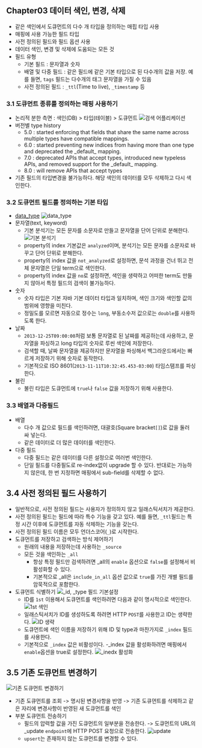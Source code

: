 ## Chapter03 데이터 색인, 변경, 삭제
- 같은 색인에서 도큐먼트의 다수 개 타입을 정의하는 매핍 타입 사용
- 매핑에 사용 가능한 필드 타입
- 사전 정의된 필드와 필드 옵션 사용
- 데이터 색인, 변경 및 삭제에 도움되는 모든 것
- 필드 유형
  - 기본 필드 : 문자열과 숫자
  - 배열 및 다중 필드 : 같은 필드에 같은 기본 타입으로 된 다수개의 값을 저장. 예를 들면, `tags` 필드는 다수개의 태그 문자열을 가질 수 있음
  - 사전 정의된 필드 : `_ttl`(Time to live), `_timestamp` 등

### 3.1 도큐먼트 종류를 정의하는 매핑 사용하기
- 논리적 분한 측면 : 색인(DB) > 타입(테이블) > 도큐먼트
![검색 어플리케이션](https://user-images.githubusercontent.com/49108738/69470628-2819cd80-0ddb-11ea-8f7e-134b138ffd15.png)
- 버전별 type history
  - 5.0 : started enforcing that fields that share the same name across multiple types have compatible mappings.
  - 6.0 : started preventing new indices from having more than one type and deprecated the \_default\_ mapping.
  - 7.0 : deprecated APIs that accept types, introduced new typeless APIs, and removed support for the \_default\_ mapping.
  - 8.0 : will remove APIs that accept types
- 기존 필드의 타입변경을 불가능하다. 해당 색인의 데이터를 모두 삭제하고 다시 색인한다.

### 3.2 도큐먼트 필드를 정의하는 기본 타입
- [data_type](https://www.elastic.co/guide/en/elasticsearch/reference/current/sql-data-types.html)
![data_type](https://user-images.githubusercontent.com/49108738/69471488-d70dd780-0de2-11ea-8df3-2e6e816fc07b.png)
- 문자열(text, keyword)
  - 기본 분석기는 모든 문자를 소문자로 만들고 문자열을 단어 단위로 분해한다.
![기본 분석기](https://user-images.githubusercontent.com/49108738/69471525-82b72780-0de3-11ea-86a7-6719c572cc00.png)
  - property의 index 기본값은 `analyzed`이며, 분석기는 모든 문자를 소문자로 바꾸고 단어 단위로 분해한다.
  - property의 index 값을 `not_analyzed`로 설정하면, 문석 과정을 건너 뛰고 전체 문자열은 단일 term으로 색인한다.
  - property의 index 값을 `no`로 설정하면, 색인을 생략하고 어떠한 term도 만들지 않아서 특정 필드의 검색이 불가능하다.
- 숫자
  - 숫자 타입은 기본 자바 기본 데이터 타입과 일치하며, 색인 크기와 색인할 값의 범위에 영향을 미친다.
  - 정밀도를 모르면 자동으로 정수는 `long`, 부동소수저 값으로는 `double`를 사용하도록 한다.
- 날짜
  - `2013-12-25T09:00:00`처럼 보통 문자열로 된 날짜를 제공하는데 사용하고, 문자열을 파싱하고 long 타입의 숫자로 루씬 색인에 저장한다.
  - 검색할 때, 날짜 문자열을 제공하지만 문자열을 파싱해서 백그라운드에서는 빠르게 저장하기 위해 숫자로 동작한다.
  - 기본적으로 ISO 8601(`2013-11-11T10:32:45.453-03:00`) 타임스탬프를 파싱한다.
- 불린
  - 불린 타입은 도큐먼트에 `true`나 `false` 값을 저장하기 위해 사용한다.
  
### 3.3 배열과 다중필드
- 배열
  - 다수 개 값으로 필드를 색인하려면, 대괄호(Square bracket`[]`)로 값을 둘러 싸 넣는다.
  - 같은 데이터로 더 많은 데이터를 색인한다.
- 다중 필드
  - 다중 필드는 같은 데이터를 다른 설정으로 여러번 색인한다.
  - 단일 필드를 다중필도로 re-index없이 upgrade 할 수 있다. 반대로는 가능하지 않은데, 한 번 지정하면 매핑에서 sub-field를 삭제할 수 없다.

## 3.4 사전 정의된 필드 사용하기
- 일반적으로, 사전 정의된 필드는 사용자가 정의하지 않고 일래스틱서치가 제공한다.
- 사전 정의된 필드는 필드에 따라 특수 기능을 갖고 있다. 예를 들면, `_ttl`필드는 특정 시간 이후에 도큐먼트를 자동 삭제하는 기능을 갖는다.
- 사전 정의된 필드 이름은 모두 언더스코어(`_`)로 시작한다.
- 도큐먼트를 저장하고 검색하는 방식 제어하기
  - 원래의 내용을 저장하는데 사용하는 `_source`
  - 모든 것을 색인하는 `_all`
    - 항상 특정 필드만 검색하려면 _all의 `enable` 옵션으로 `false`를 설정해서 비활성화할 수 있다.
    - 기본적으로 _all은 `include_in_all` 옵션 값으로 `true`를 가진 개별 필드를 암묵적으로 포함한다.
- 도큐먼트 식별하기
![\_id, \_type 필드 기본설정](https://user-images.githubusercontent.com/49108738/69472753-6d48fa00-0df1-11ea-8cd2-044f052e8d8d.png)
  - ID를 `1st` 이용해서 도큐먼트를 색인하려면 다음과 같이 명시적으로 색인한다.
![1st 색인](https://user-images.githubusercontent.com/49108738/69472822-260f3900-0df2-11ea-8944-5ca55bc7f51c.png)
  - 일래스틱서치가 ID를 생성하도록 하려면 HTTP `POST`를 사용한고 ID는 생략한다.
![ID 생략](https://user-images.githubusercontent.com/49108738/69472852-91590b00-0df2-11ea-999b-4212b5fd0aab.png)
  - 도큐먼트에 색인 이름을 저장하기 위해 ID 및 type과 마찬가지로 `_index` 필드를 사용한다.
  - 기본적으로 `_index` 값은 비활성이다.
  -\_index 값을 활성화하려면 매핑에서 `enable`옵션을 true로 설정한다.
![\_inedx 활성화](https://user-images.githubusercontent.com/49108738/69472912-5d321a00-0df3-11ea-878b-c0aade4e807b.png)

## 3.5 기존 도큐먼트 변경하기
![기존 도큐먼트 변경하기](https://user-images.githubusercontent.com/49108738/69478958-91c9c400-0e3b-11ea-862b-eac3a55493f6.png)
- 기존 도큐먼트를 조회 -> 명시된 변경사항을 반영 -> 기존 도큐먼트를 삭제하고 같은 자리에 변경사항이 반영된 새 도큐먼트를 색인
- 부분 도큐먼트 전송하기
  - 필드의 압력할 값을 가진 도큐먼트의 일부분을 전송한다. -> 도큐먼트의 URL의 \_update `endpoint`에 HTTP POST 요청으로 전송한다.
![update](https://user-images.githubusercontent.com/49108738/69479030-41069b00-0e3c-11ea-840f-13a98d0e6386.png)
  - `upsert`는 존재하지 않는 도큐먼트를 변경할 수 있다.
